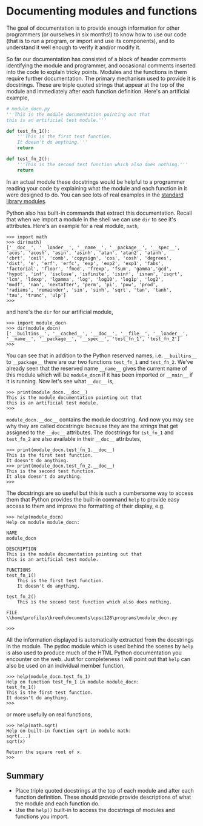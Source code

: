 # Documenting modules and functions

The goal of documentation is to provide enough information for other programmers (or ourselves in six months!) to know how to use our code (that is to run a program, or import and use its components), and to understand it well enough to verify it and/or modify it.

So far our documentation has consisted of a block of header comments identifying the module and programmer, and occasional comments inserted into the code to explain tricky points. Modules and the functions in them require further documentation. The primary mechanism used to provide it is docstrings. These are triple quoted strings that appear at the top of the module and immediately after each function definition. Here's an artificial example,

```python
# module_docn.py
'''This is the module documentation pointing out that
this is an artificial test module.'''

def test_fn_1():
    '''This is the first test function.
    It doesn't do anything.'''
    return

def test_fn_2():
    '''This is the second test function which also does nothing.'''
    return
```

In an actual module these docstrings would be helpful to a programmer reading your code by explaining what the module and each function in it were designed to do. You can see lots of real examples in the [standard library modules](https://docs.python.org/3/py-modindex.html).

Python also has built-in commands that extract this documentation. Recall that when we import a module in the shell we can use `dir` to see it's attributes. Here's an example for a real module, `math`,

```plaintext
>>> import math
>>> dir(math)
['__doc__', '__loader__', '__name__', '__package__', '__spec__',
'acos', 'acosh', 'asin', 'asinh', 'atan', 'atan2', 'atanh',
'cbrt', 'ceil', 'comb', 'copysign', 'cos', 'cosh', 'degrees',
'dist', 'e', 'erf', 'erfc', 'exp', 'exp2', 'exp1', 'fabs',
'factorial', 'floor', 'fmod', 'frexp', 'fsum', 'gamma','gcd',
'hypot', 'inf', 'isclose', 'isfinite', 'isinf', 'isnan', 'isqrt',
'lcm', 'ldexp', 'lgamma', 'log', 'log10', 'log1p', 'log2',
'modf', 'nan', 'nextafter', 'perm', 'pi', 'pow', 'prod',
'radians', 'remainder', 'sin', 'sinh', 'sqrt', 'tan', 'tanh',
'tau', 'trunc', 'ulp']
>>>
```

and here's the `dir` for our artificial module,

```plaintext
>>> import module_docn
>>> dir(module_docn)
['__builtins__', '__cached__', '__doc__', '__file__', '__loader__',
'__name__', '__package__', '__spec__', 'test_fn_1', 'test_fn_2']
>>>
```

You can see that in addition to the Python reserved names, i.e. `__builtins__` to `__package__` there are our two functions `test_fn_1` and `test_fn_2`. We've already seen that the reserved name `__name__` gives the current name of this module which will be `module_docn` if it has been imported or `__main__` if it is running. Now let's see what `__doc__` is,

```plaintext
>>> print(module_docn.__doc__)
This is the module documentation pointing out that
this is an artificial test module.
>>>
```

`module_docn.__doc__` contains the module docstring. And now you may see why they are called docstrings: because they are the _strings_ that get assigned to the `__doc__` attributes. The docstrings for `tst_fn_1` and `test_fn_2` are also available in their `__doc__` attributes,

```plaintext
>>> print(module_docn.test_fn_1.__doc__)
This is the first test function.
It doesn't do anything.
>>> print(module_docn.test_fn_2.__doc__)
This is the second test function.
It also doesn't do anything.
>>>
```

The docstrings are so useful but this is such a cumbersome way to access them that Python provides the built-in command `help` to provide easy access to them and improve the formatting of their display, e.g.

```plaintext
>>> help(module_docn)
Help on module module_docn:

NAME
module_docn

DESCRIPTION
This is the module documentation pointing out that
this is an artificial test module.

FUNCTIONS
test_fn_1()
    This is the first test function.
    It doesn't do anything.

test_fn_2()
    This is the second test function which also does nothing.

FILE
\\home\profiles\kreed\documents\cpsc128\programs\module_docn.py

>>>
```

All the information displayed is automatically extracted from the docstrings in the module. The pydoc module which is used behind the scenes by `help` is also used to produce much of the HTML Python documentation you encounter on the web. Just for completeness I will point out that `help` can also be used on an individual member function,

```plaintext
>>> help(module_docn.test_fn_1)
Help on function test_fn_1 in module module_docn:
test_fn_1()
This is the first test function.
It doesn't do anything.
>>>
```

or more usefully on real functions,

```plaintext
>>> help(math.sqrt)
Help on built-in function sqrt in module math:
sqrt(...)
sqrt(x)

Return the square root of x.
>>>
```

## Summary

-   Place triple quoted docstrings at the top of each module and after
    each function definition. These should provide provide descriptions
    of what the module and each function do.
-   Use the `help()` built-in to access the docstrings of modules and
    functions you import.
